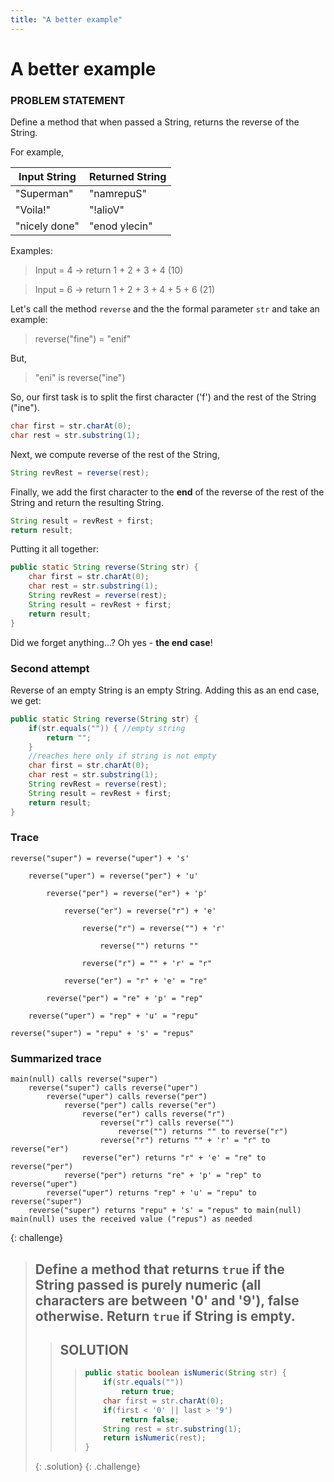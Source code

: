 ```yaml
---
title: "A better example"
---
```


# A better example

### PROBLEM STATEMENT

Define a method that when passed a String, returns the reverse of the String.

For example, 

| Input String  | Returned String |
|---------------|-----------------|
| "Superman"    | "namrepuS"      |
| "Voila!"      | "!alioV"        |
| "nicely done" | "enod ylecin"   |

Examples:

> Input = 4 -> return 1 + 2 + 3 + 4 (10)

> Input = 6 -> return 1 + 2 + 3 + 4 + 5 + 6 (21)

Let's call the method `reverse` and the the formal parameter `str` and take an example:

> reverse("fine") = "enif"

But,

> "eni" is reverse("ine")

So, our first task is to split the first character ('f') and the rest of the String ("ine").

```java
char first = str.charAt(0);
char rest = str.substring(1);
```

Next, we compute reverse of the rest of the String,

```java
String revRest = reverse(rest);
```

Finally, we add the first character to the **end** of the reverse of the rest of the String and return the resulting String.

```java
String result = revRest + first;
return result;
```

Putting it all together:

```java
public static String reverse(String str) {
	char first = str.charAt(0);
	char rest = str.substring(1);
	String revRest = reverse(rest);
	String result = revRest + first;
	return result;
}
```

Did we forget anything...? Oh yes - **the end case**!

### Second attempt

Reverse of an empty String is an empty String. Adding this as an end case, we get:

```java
public static String reverse(String str) {
	if(str.equals("")) { //empty string
		return "";
	}
	//reaches here only if string is not empty
	char first = str.charAt(0);
	char rest = str.substring(1);
	String revRest = reverse(rest);
	String result = revRest + first;
	return result;
}
```

### Trace

```
reverse("super") = reverse("uper") + 's'
```

```
	reverse("uper") = reverse("per") + 'u'
```

```
		reverse("per") = reverse("er") + 'p'
```

```
			reverse("er") = reverse("r") + 'e'
```

```
				reverse("r") = reverse("") + 'r'
```

```
					reverse("") returns ""
```

```
				reverse("r") = "" + 'r' = "r"
```

```
			reverse("er") = "r" + 'e' = "re"
```

```
		reverse("per") = "re" + 'p' = "rep"
```

```
	reverse("uper") = "rep" + 'u' = "repu"
```

```
reverse("super") = "repu" + 's' = "repus"
```

### Summarized trace

```
main(null) calls reverse("super")
	reverse("super") calls reverse("uper")
		reverse("uper") calls reverse("per")
			reverse("per") calls reverse("er")
				reverse("er") calls reverse("r")
					reverse("r") calls reverse("")
				 		reverse("") returns "" to reverse("r")
				 	reverse("r") returns "" + 'r' = "r" to reverse("er")
				reverse("er") returns "r" + 'e' = "re" to reverse("per")
			reverse("per") returns "re" + 'p' = "rep" to reverse("uper")
		reverse("uper") returns "rep" + 'u' = "repu" to reverse("super")
	reverse("super") returns "repu" + 's' = "repus" to main(null)
main(null) uses the received value ("repus") as needed
```				

{: challenge}
> ## Define a method that returns `true` if the String passed is purely numeric (all characters are between '0' and '9'), false otherwise. Return `true` if String is empty.
>> ## SOLUTION
>>> ```java
>>> public static boolean isNumeric(String str) {
>>> 	if(str.equals(""))
>>> 		return true;
>>> 	char first = str.charAt(0);
>>> 	if(first < '0' || last > '9') 
>>> 		return false;
>>> 	String rest = str.substring(1);
>>> 	return isNumeric(rest);
>>> }
>>> ```
>{: .solution}
{: .challenge}